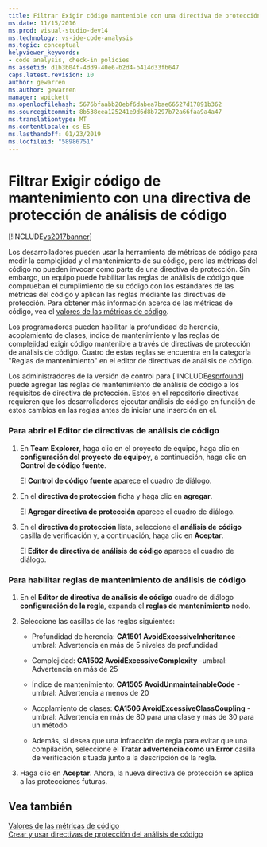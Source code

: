 ```yaml
---
title: Filtrar Exigir código mantenible con una directiva de protección de análisis de código | Documentos de Microsoft
ms.date: 11/15/2016
ms.prod: visual-studio-dev14
ms.technology: vs-ide-code-analysis
ms.topic: conceptual
helpviewer_keywords:
- code analysis, check-in policies
ms.assetid: d1b3b04f-4dd9-40e6-b2d4-b414d33fb647
caps.latest.revision: 10
author: gewarren
ms.author: gewarren
manager: wpickett
ms.openlocfilehash: 5676bfaabb20ebf6dabea7bae66527d17891b362
ms.sourcegitcommit: 8b538eea125241e9d6d8b7297b72a66faa9a4a47
ms.translationtype: MT
ms.contentlocale: es-ES
ms.lasthandoff: 01/23/2019
ms.locfileid: "58986751"
---
```

# <a name="how-to-enforce-maintainable-code-with-a-code-analysis-check-in-policy"></a>Filtrar Exigir código de mantenimiento con una directiva de protección de análisis de código
[!INCLUDE[vs2017banner](../includes/vs2017banner.md)]

Los desarrolladores pueden usar la herramienta de métricas de código para medir la complejidad y el mantenimiento de su código, pero las métricas del código no pueden invocar como parte de una directiva de protección. Sin embargo, un equipo puede habilitar las reglas de análisis de código que comprueban el cumplimiento de su código con los estándares de las métricas del código y aplican las reglas mediante las directivas de protección. Para obtener más información acerca de las métricas de código, vea el [valores de las métricas de código](../code-quality/code-metrics-values.md).  
  
 Los programadores pueden habilitar la profundidad de herencia, acoplamiento de clases, índice de mantenimiento y las reglas de complejidad exigir código mantenible a través de directivas de protección de análisis de código. Cuatro de estas reglas se encuentra en la categoría "Reglas de mantenimiento" en el editor de directivas de análisis de código.  
  
 Los administradores de la versión de control para [!INCLUDE[esprfound](../includes/esprfound-md.md)] puede agregar las reglas de mantenimiento de análisis de código a los requisitos de directiva de protección. Estos en el repositorio directivas requieren que los desarrolladores ejecutar análisis de código en función de estos cambios en las reglas antes de iniciar una inserción en el.  
  
### <a name="to-open-the-code-analysis-policy-editor"></a>Para abrir el Editor de directivas de análisis de código  
  
1.  En **Team Explorer**, haga clic en el proyecto de equipo, haga clic en **configuración del proyecto de equipo**y, a continuación, haga clic en **Control de código fuente**.  
  
     El **Control de código fuente** aparece el cuadro de diálogo.  
  
2.  En el **directiva de protección** ficha y haga clic en **agregar**.  
  
     El **Agregar directiva de protección** aparece el cuadro de diálogo.  
  
3.  En el **directiva de protección** lista, seleccione el **análisis de código** casilla de verificación y, a continuación, haga clic en **Aceptar**.  
  
     El **Editor de directiva de análisis de código** aparece el cuadro de diálogo.  
  
### <a name="to-enable-code-analysis-maintainability-rules"></a>Para habilitar reglas de mantenimiento de análisis de código  
  
1.  En el **Editor de directiva de análisis de código** cuadro de diálogo **configuración de la regla**, expanda el **reglas de mantenimiento** nodo.  
  
2.  Seleccione las casillas de las reglas siguientes:  
  
    -   Profundidad de herencia: **CA1501 AvoidExcessiveInheritance** -umbral: Advertencia en más de 5 niveles de profundidad  
  
    -   Complejidad: **CA1502 AvoidExcessiveComplexity** -umbral: Advertencia en más de 25  
  
    -   Índice de mantenimiento: **CA1505 AvoidUnmaintainableCode** -umbral: Advertencia a menos de 20  
  
    -   Acoplamiento de clases: **CA1506 AvoidExcessiveClassCoupling** -umbral: Advertencia en más de 80 para una clase y más de 30 para un método  
  
    -   Además, si desea que una infracción de regla para evitar que una compilación, seleccione el **Tratar advertencia como un Error** casilla de verificación situada junto a la descripción de la regla.  
  
3.  Haga clic en **Aceptar**. Ahora, la nueva directiva de protección se aplica a las protecciones futuras.  
  
## <a name="see-also"></a>Vea también  
 [Valores de las métricas de código](../code-quality/code-metrics-values.md)   
 [Crear y usar directivas de protección del análisis de código](../code-quality/creating-and-using-code-analysis-check-in-policies.md)
